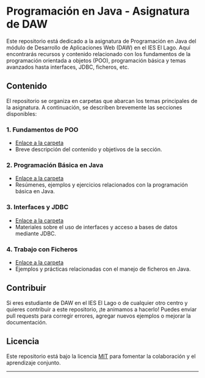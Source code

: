 # Programación en Java - Asignatura de DAW


Este repositorio está dedicado a la asignatura de Programación en Java del módulo de Desarrollo de Aplicaciones Web (DAW) en el IES El Lago. Aquí encontrarás recursos y contenido relacionado con los fundamentos de la programación orientada a objetos (POO), programación básica y temas avanzados hasta interfaces, JDBC, ficheros, etc.

## Contenido

El repositorio se organiza en carpetas que abarcan los temas principales de la asignatura. A continuación, se describen brevemente las secciones disponibles:

### 1. Fundamentos de POO

- [Enlace a la carpeta](fundamentos_poo/)
- Breve descripción del contenido y objetivos de la sección.

### 2. Programación Básica en Java

- [Enlace a la carpeta](programacion_basica/)
- Resúmenes, ejemplos y ejercicios relacionados con la programación básica en Java.

### 3. Interfaces y JDBC

- [Enlace a la carpeta](interfaces_jdbc/)
- Materiales sobre el uso de interfaces y acceso a bases de datos mediante JDBC.

### 4. Trabajo con Ficheros

- [Enlace a la carpeta](trabajo_con_ficheros/)
- Ejemplos y prácticas relacionadas con el manejo de ficheros en Java.

## Contribuir

Si eres estudiante de DAW en el IES El Lago o de cualquier otro centro y quieres contribuir a este repositorio, ¡te animamos a hacerlo! Puedes enviar pull requests para corregir errores, agregar nuevos ejemplos o mejorar la documentación.

## Licencia

Este repositorio está bajo la licencia [MIT](https://opensource.org/license/mit/) para fomentar la colaboración y el aprendizaje conjunto.

---
